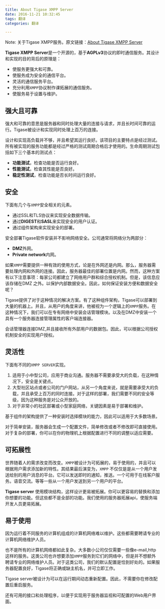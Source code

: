 ```yaml
---
title: About Tigase XMPP Server
date: 2016-11-21 10:32:45
tags: 翻译
categories: 翻译

---
```


Note: 关于Tigase XMPP服务。原文链接：[About Tigase XMPP Server](http://docs.tigase.org/tigase-server/snapshot/Administration_Guide/html/#about)

**Tigase XMPP Server**是一个开源的，基于**AGPLv3**协议的即时通信服务。其设计和实现的目的背后的原理是：

- 使服务更强大和可靠。
- 使服务成为安全的通信平台。
- 灵活的通信服务平台。
- 充分利用`XMPP`协议制作课拓展的通信服务。
- 使服务易于设置与维护。

<!--more-->

## 强大且可靠

强大和可靠的意思是服务器和同时处理大量的连接与请求，并且长时间可靠的运行。Tigase被设计和实现同时处理上百万的连接。

 设计和实现高负载并不够，并且希望其运行良好。该项目的主要特点是经过测试。所有被实现的服务功能都是经过严格的测试周期合格后才使用的。生命周期测试包括如下三个基本的测试点：

- **功能测试**，检查功能是否运行良好。
- **性能测试**，检查其性能是否良好。
- **稳定性测试**，检查功能是否长时间运行良好。

## 安全

下面有几个与`XMPP`安全相关的元素。

- 通过SSL和TLS协议来实现安全数据传输。
- 通过**DIGEST**和**SASL**来实现安全的用户认证。
- 通过组件架构来实现安全的部署。

安全部署Tigase软件安装并不影响网络安全。公司通常将网络分为两部分：

- **DMZ**外网。
- **Private network**内网。

如果`XMPP`需要提供一种有效的使用方式，论是在外网还是内网。那么，服务器需要处理内网和外网的连接。因此，服务器最佳的部署位置是内网。然而，这种方案有以下注意事项：每家公司都建立了网络用户群和综合授权机制。但是，该信息应该存储在DMZ 之外。以保护内部数据安全。因此，如何保证安装方便和数据安全呢？

Tigase提供了对于这种情况的解决方案。有了这种组件架构，Tigase可以部署到大量的机器上。并且，从用户的角度来讲，他被视为一个逻辑上的`XMPP`服务。在这种情况下，我们可以在专有网络中安装会话管理模块。以及在DMZ中安装一个具有一个服务器连接管理属性的客户端连接器。

会话管理器连接DMZ,并且接收所有外部用户的数据包。因此，可以根据公司授权机制安全的实现用户授权。

## 灵活性

下面有不同的`XMPP SERVER`实现。

1. 适用于小中型公司，应用于商业沟通。服务器不需要承受大的负载，在这种情况下，安全是关键点。
2. 大型社区站点或者公司的门户网站，从另一个角度来说，就是需要承受大的负载，并且承受上百万的同时连接。对于这样的部署，我们需要不同的安全等级，因为这种服务是对公众开放的。
3. 对于非常小的社区部署或小型家庭网络，关键因素是易于部署和维护。

基于组件的架构提供了一种安装时选择模块的能力，因此可以适用于大多数场景。

对于简单安装，服务器会生成一个配置文件，简单修改或者不修改即可直接使用。对于复杂的部署，你可以在你的物理机上根据配置进行不同的调整以适应需要。

## 可拓展性

世界随着人的需求改变而改变。`XMPP`被设计为可拓展的，易于使用的，并且可以根据用户需求添加新的特性。其结果最后演变为，`XMPP` 不仅仅是是从一个用户发送给别的用户消息的平台。它可以发送即时的通知，推送。一个可用于在线客户服务。语音交流。等等一些从一个用户发送到另一个用户的平台。

**Tigase server** 使用模块结构，这样设计更易被拓展。你可以更容易的替换和添加你想要的功能。但这些都不是全部的功能。我们使用的服务器拓展api，使服务端开发人员更易拓展。

## 易于使用

因为运行着不同服务的计算机组成的计算机网络难以维护。这些都需要聘请专业的计算机网络维护人员。

也不是所有的计算机网络都如此复杂。大多数小公司仅仅需要一些像e-mail,http这样的服务。这类公司也许想要添加`XMPP`服务到它们的网络中，但是并不想额外聘请专业的网络维护人员。对于这类公司，我们的默认配置是恰到好处的。如果服务器配置良好，Tigase将正确或缺主机名，并可立即工作。

Tigase server被设计为可以在运行期间动态重新配置。因此，不需要你在修改配置后重启服务。

还有可用的接口和处理程序，以便于实现用于服务器监视和可配置的Web用户界面。



